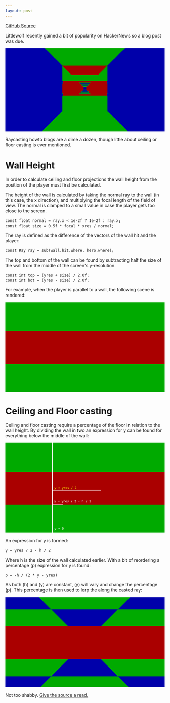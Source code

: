 ```yaml
---
layout: post
---
```


[GitHub Source](https://github.com/glouw/littlewolf)

Littlewolf recently gained a bit of popularity on HackerNews so a blog post was due.

![](/images/lw/peekgif.gif)

Raycasting howto blogs are a dime a dozen, though little about ceiling or floor casting is ever mentioned.

# Wall Height

In order to calculate ceiling and floor projections the wall height from the position of the player must first be calculated.

The height of the wall is calculated by taking the normal ray to the wall (in this case, the x direction), and multiplying the
focal length of the field of view. The normal is clamped to a small value in case the player gets too close to the screen.

    const float normal = ray.x < 1e-2f ? 1e-2f : ray.x;
    const float size = 0.5f * focal * xres / normal;

The ray is defined as the difference of the vectors of the wall hit and the player:

    const Ray ray = sub(wall.hit.where, hero.where);

The top and bottom of the wall can be found by subtracting half the size of the wall from the middle of the screen's y-resolution.

    const int top = (yres + size) / 2.0f;
    const int bot = (yres - size) / 2.0f;

For example, when the player is parallel to a wall, the following scene is rendered:

![](/images/lw/9.PNG)

# Ceiling and Floor casting

Ceiling and floor casting require a percentage of the floor in relation to the wall height. By dividing the wall in two an expression for y can be
found for everything below the middle of the wall:

![](/images/lw/12.PNG)

An expression for y is formed:

    y = yres / 2 - h / 2

Where h is the size of the wall calculated earlier. With a bit of reordering a percentage (p) expression for y is found:

    p = -h / (2 * y - yres)

As both (h) and (y) are constant, (y) will vary and change the percentage (p). This percentage is then used to lerp the along the casted ray:

![](/images/lw/11.PNG)

Not too shabby. [Give the source a read.](https://github.com/glouw/littlewolf)
